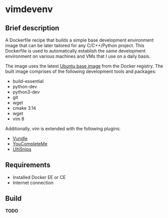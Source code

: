 # vimdevenv

## Brief description

A Dockerfile recipe that builds a simple base development environment image that can be later tailored for any C/C++/Python project. This Dockerfile is used to automatically establish the same development environment on various machines and VMs that I use on a daily basis.

The image uses the latest [Ubuntu base image](https://hub.docker.com/_/ubuntu/) from the Docker registry. The built image comprises of the following development tools and packages:

* build-essential
* python-dev
* python3-dev
* git
* wget
* cmake 3.14
* wget
* vim 8

Additionally, vim is extended with the following plugins:

* [Vundle](https://github.com/VundleVim/Vundle.vim)
* [YouCompleteMe](https://github.com/Valloric/YouCompleteMe)
* [UltiSnips](https://github.com/SirVer/ultisnips)

## Requirements

* Installed Docker EE or CE
* Internet connection

## Build

**TODO**

